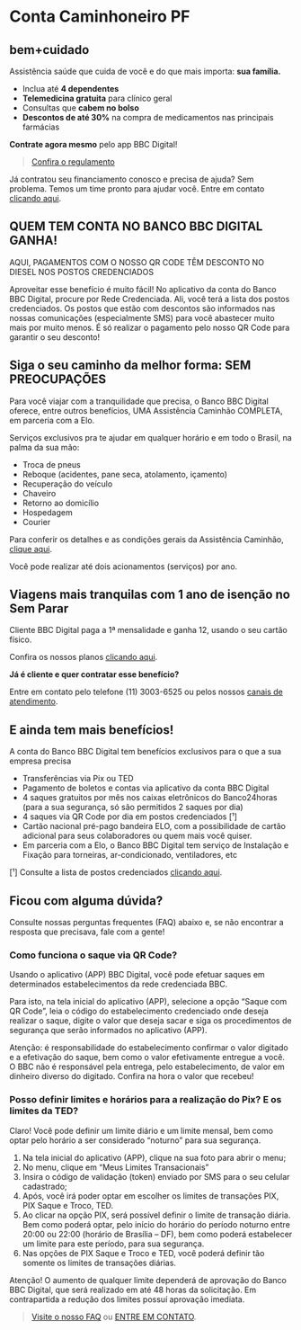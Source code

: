 # Conta Caminhoneiro PF

## bem+cuidado

Assistência saúde que cuida de você e do que mais importa: **sua família.**

- Inclua até **4 dependentes**
- **Telemedicina gratuita** para clínico geral
- Consultas que **cabem no bolso**
- **Descontos de até 30%** na compra de medicamentos nas principais farmácias

**Contrate agora mesmo** pelo app BBC Digital!
> [Confira o regulamento](https://bancobbcdigital.com.br/PDFs/regulamento_bemcuidado/Regulamento_BemCuidado_-_V1_FINAL.pdf)

Já contratou seu financiamento conosco e precisa de ajuda? Sem problema. Temos um time pronto para ajudar você. Entre em contato [clicando aqui](https://bancobbcdigital.com.br/canais-atendimento).

## QUEM TEM CONTA NO BANCO BBC DIGITAL GANHA!

AQUI, PAGAMENTOS COM O NOSSO QR CODE TÊM DESCONTO NO DIESEL NOS POSTOS CREDENCIADOS

Aproveitar esse benefício é muito fácil! No aplicativo da conta do Banco BBC Digital, procure por Rede Credenciada. Ali, você terá a lista dos postos credenciados. Os postos que estão com descontos são informados nas nossas comunicações (especialmente SMS) para você abastecer muito mais por muito menos. É só realizar o pagamento pelo nosso QR Code para garantir o seu desconto!

## Siga o seu caminho da melhor forma: SEM PREOCUPAÇÕES

Para você viajar com a tranquilidade que precisa, o Banco BBC Digital oferece, entre outros benefícios, UMA Assistência Caminhão COMPLETA, em parceria com a Elo.

Serviços exclusivos pra te ajudar em qualquer horário e em todo o Brasil, na palma da sua mão:

- Troca de pneus
- Reboque (acidentes, pane seca, atolamento, içamento)
- Recuperação do veículo
- Chaveiro
- Retorno ao domicílio
- Hospedagem
- Courier

Para conferir os detalhes e as condições gerais da Assistência Caminhão, [clique aqui](https://bancobbcdigital.com.br/PDFs/4.1.1.CONTA_CAMINHONEIRO_PF/Condicoes%20gerais%20da%20Assistencia%20Caminhao.pdf).

Você pode realizar até dois acionamentos (serviços) por ano.

## Viagens mais tranquilas com 1 ano de isenção no Sem Parar

Cliente BBC Digital paga a 1ª mensalidade e ganha 12, usando o seu cartão físico.

Confira os nossos planos [clicando aqui](https://bancobbcdigital.com.br/PDFs/2.1.CONTA_PF/Condicoes%20da%20Parceira%20Sem%20Parar.pdf).

**Já é cliente e quer contratar esse benefício?**

Entre em contato pelo telefone (11) 3003-6525 ou pelos nossos [canais de atendimento](https://bancobbcdigital.com.br/canais-atendimento).

## E ainda tem mais benefícios!

A conta do Banco BBC Digital tem benefícios exclusivos para o que a sua empresa precisa

- Transferências via Pix ou TED
- Pagamento de boletos e contas via aplicativo da conta BBC Digital
- 4 saques gratuitos por mês nos caixas eletrônicos do Banco24horas (para a sua segurança, só são permitidos 2 saques por dia)
- 4 saques via QR Code por dia em postos credenciados [¹]
- Cartão nacional pré-pago bandeira ELO, com a possibilidade de cartão adicional para seus colaboradores ou quem mais você quiser.
- Em parceria com a Elo, o Banco BBC Digital tem serviço de Instalação e Fixação para torneiras, ar-condicionado, ventiladores, etc

[¹] Consulte a lista de postos credenciados [clicando aqui](https://bancobbcdigital.com.br/PDFs/4.1.1.CONTA_CAMINHONEIRO_PF/Postos%20com%20Saque%20via%20QR%20Code.pdf).

## Ficou com alguma dúvida?

Consulte nossas perguntas frequentes (FAQ) abaixo e, se não encontrar a resposta que precisava, fale com a gente!

### Como funciona o saque via QR Code?

Usando o aplicativo (APP) BBC Digital, você pode efetuar saques em determinados estabelecimentos da rede credenciada BBC.

Para isto, na tela inicial do aplicativo (APP), selecione a opção “Saque com QR Code”, leia o código do estabelecimento credenciado onde deseja realizar o saque, digite o valor que deseja sacar e siga os procedimentos de segurança que serão informados no aplicativo (APP).

Atenção: é responsabilidade do estabelecimento confirmar o valor digitado e a efetivação do saque, bem como o valor efetivamente entregue a você. O BBC não é responsável pela entrega, pelo estabelecimento, de valor em dinheiro diverso do digitado. Confira na hora o valor que recebeu!

### Posso definir limites e horários para a realização do Pix? E os limites da TED?

Claro! Você pode definir um limite diário e um limite mensal, bem como optar pelo horário a ser considerado “noturno” para sua segurança.

1. Na tela inicial do aplicativo (APP), clique na sua foto para abrir o menu;
2. No menu, clique em “Meus Limites Transacionais”
3. Insira o código de validação (token) enviado por SMS para o seu celular cadastrado;
4. Após, você irá poder optar em escolher os limites de transações PIX, PIX Saque e Troco, TED.
5. Ao clicar na opção PIX, será possível definir o limite de transação diária. Bem como poderá optar, pelo início do horário do período noturno entre 20:00 ou 22:00 (horário de Brasília – DF), bem como poderá estabelecer um limite para este período, para sua segurança.
6. Nas opções de PIX Saque e Troco e TED, você poderá definir tão somente os limites de transações diárias.

Atenção! O aumento de qualquer limite dependerá de aprovação do Banco BBC Digital, que será realizado em até 48 horas da solicitação. Em contrapartida a redução dos limites possuí aprovação imediata.

> [Visite o nosso FAQ](https://bancobbcdigital.com.br/perguntas-frequentes) ou [ENTRE EM CONTATO](https://bancobbcdigital.com.br/canais-atendimento).
